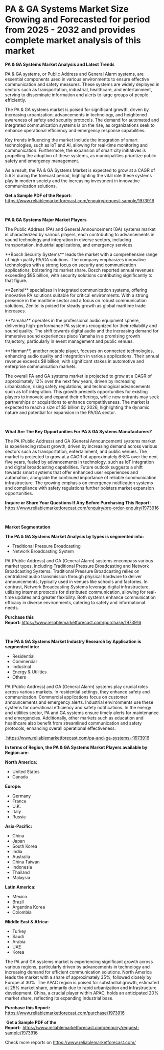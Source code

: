 <p><h1>PA & GA Systems Market Size Growing and Forecasted for period from 2025 - 2032 and provides complete market analysis of this market</h1></p><p><strong>PA & GA Systems Market Analysis and Latest Trends</strong></p>
<p><p>PA & GA systems, or Public Address and General Alarm systems, are essential components used in various environments to ensure effective communication and safety measures. These systems are widely deployed in sectors such as transportation, industrial, healthcare, and entertainment, serving to disseminate information and alerts to large groups of people efficiently.</p><p>The PA & GA systems market is poised for significant growth, driven by increasing urbanization, advancements in technology, and heightened awareness of safety and security protocols. The demand for automated and integrated communication systems is on the rise, as organizations seek to enhance operational efficiency and emergency response capabilities. </p><p>Key trends influencing the market include the integration of smart technologies, such as IoT and AI, allowing for real-time monitoring and communication. Furthermore, the expansion of smart city initiatives is propelling the adoption of these systems, as municipalities prioritize public safety and emergency management. </p><p>As a result, the PA & GA Systems Market is expected to grow at a CAGR of 5.6% during the forecast period, highlighting the vital role these systems play in modern society and the increasing investment in innovative communication solutions.</p></p>
<p><strong>Get a Sample PDF of the Report:&nbsp;</strong> <a href="https://www.reliablemarketforecast.com/enquiry/request-sample/1973916?utm_campaign=2393&utm_medium=2&utm_source=Github&utm_content=ia&utm_term=07042025&utm_id=pa-ga-systems">https://www.reliablemarketforecast.com/enquiry/request-sample/1973916</a></p>
<p>&nbsp;</p>
<p><strong>PA & GA Systems Major Market Players</strong></p>
<p><p>The Public Address (PA) and General Announcement (GA) systems market is characterized by various players, each contributing to advancements in sound technology and integration in diverse sectors, including transportation, industrial applications, and emergency services.</p><p>**Bosch Security Systems** leads the market with a comprehensive range of high-quality PA/GA solutions. The company emphasizes innovative technologies with a strong focus on security and communication applications, bolstering its market share. Bosch reported annual revenues exceeding $85 billion, with security solutions contributing significantly to that figure.</p><p>**Zenitel** specializes in integrated communication systems, offering innovative PA solutions suitable for critical environments. With a strong presence in the maritime sector and a focus on robust communication solutions, Zenitel is poised for steady growth as global maritime trade increases.</p><p>**Yamaha** operates in the professional audio equipment sphere, delivering high-performance PA systems recognized for their reliability and sound quality. The shift towards digital audio and the increasing demand for immersive sound experiences place Yamaha in a promising growth trajectory, particularly in event management and public venues.</p><p>**Harman**, another notable player, focuses on connected technologies, enhancing audio quality and integration in various applications. Their annual revenue exceeds $8 billion, with significant stakes in automotive and enterprise communication markets. </p><p>The overall PA and GA systems market is projected to grow at a CAGR of approximately 12% over the next few years, driven by increasing urbanization, rising safety regulations, and technological advancements such as IoT integration. This growth presents opportunities for existing players to innovate and expand their offerings, while new entrants may seek partnerships or acquisitions to enhance competitiveness. The market is expected to reach a size of $5 billion by 2026, highlighting the dynamic nature and potential for expansion in the PA/GA sector.</p></p>
<p>&nbsp;</p>
<p><strong>What Are The Key Opportunities For PA & GA Systems Manufacturers?</strong></p>
<p><p>The PA (Public Address) and GA (General Announcement) systems market is experiencing robust growth, driven by increasing demand across various sectors such as transportation, entertainment, and public venues. The market is projected to grow at a CAGR of approximately 6-8% over the next five years, fueled by advancements in technology, such as IoT integration and digital broadcasting capabilities. Future outlook suggests a shift towards smart systems that offer enhanced user experiences and automation, alongside the continued importance of reliable communication infrastructure. The growing emphasis on emergency notification systems and compliance with safety regulations further bolsters market expansion opportunities.</p></p>
<p><strong>Inquire or Share Your Questions If Any Before Purchasing This Report:</strong> <a href="https://www.reliablemarketforecast.com/enquiry/pre-order-enquiry/1973916?utm_campaign=2393&utm_medium=2&utm_source=Github&utm_content=ia&utm_term=07042025&utm_id=pa-ga-systems">https://www.reliablemarketforecast.com/enquiry/pre-order-enquiry/1973916</a></p>
<p>&nbsp;</p>
<p><strong>Market Segmentation</strong></p>
<p><strong>The PA & GA Systems Market Analysis by types is segmented into:</strong></p>
<p><ul><li>Traditional Pressure Broadcasting</li><li>Network Broadcasting System</li></ul></p>
<p><p>PA (Public Address) and GA (General Alarm) systems encompass various market types, including Traditional Pressure Broadcasting and Network Broadcasting Systems. Traditional Pressure Broadcasting relies on centralized audio transmission through physical hardware to deliver announcements, typically used in venues like schools and factories. In contrast, Network Broadcasting Systems leverage digital infrastructure, utilizing internet protocols for distributed communication, allowing for real-time updates and greater flexibility. Both systems enhance communication efficacy in diverse environments, catering to safety and informational needs.</p></p>
<p><strong>Purchase this Report:&nbsp;</strong><a href="https://www.reliablemarketforecast.com/purchase/1973916?utm_campaign=2393&utm_medium=2&utm_source=Github&utm_content=ia&utm_term=07042025&utm_id=pa-ga-systems">https://www.reliablemarketforecast.com/purchase/1973916</a></p>
<p>&nbsp;</p>
<p><strong>The PA & GA Systems Market Industry Research by Application is segmented into:</strong></p>
<p><ul><li>Residential</li><li>Commercial</li><li>Industrial</li><li>Energy & Utilities</li><li>Others</li></ul></p>
<p><p>PA (Public Address) and GA (General Alarm) systems play crucial roles across various markets. In residential settings, they enhance safety and communication. Commercial applications focus on customer announcements and emergency alerts. Industrial environments use these systems for operational efficiency and safety notifications. In the energy and utilities sector, PA and GA systems ensure timely alerts for maintenance and emergencies. Additionally, other markets such as education and healthcare also benefit from streamlined communication and safety protocols, enhancing overall operational effectiveness.</p></p>
<p><a href="https://www.reliablemarketforecast.com/pa-and-ga-systems-r1973916?utm_campaign=2393&utm_medium=2&utm_source=Github&utm_content=ia&utm_term=07042025&utm_id=pa-ga-systems">&nbsp;https://www.reliablemarketforecast.com/pa-and-ga-systems-r1973916</a></p>
<p><strong>In terms of Region, the PA & GA Systems Market Players available by Region are:</strong></p>
<p>
    <p> <strong> North America: </strong>
        <ul>
            <li>United States</li>
            <li>Canada</li>
        </ul>
        </p> 
    <p> <strong> Europe: </strong>
        <ul>
            <li>Germany</li>
            <li>France</li>
            <li>U.K.</li>
            <li>Italy</li>
            <li>Russia</li>
        </ul>
        </p> 
    <p> <strong> Asia-Pacific: </strong>
        <ul>
            <li>China</li>
            <li>Japan</li>
            <li>South Korea</li>
            <li>India</li>
            <li>Australia</li>
            <li>China Taiwan</li>
            <li>Indonesia</li>
            <li>Thailand</li>
            <li>Malaysia</li>
        </ul>
        </p> 
    <p> <strong> Latin America: </strong>
        <ul>
            <li>Mexico</li>
            <li>Brazil</li>
            <li>Argentina Korea</li>
            <li>Colombia</li>
        </ul>
        </p> 
    <p> <strong> Middle East & Africa: </strong>
        <ul>
            <li>Turkey</li>
            <li>Saudi</li>
            <li>Arabia</li>
            <li>UAE</li>
            <li>Korea</li>
        </ul>
    </p>
    </p>
<p><p>The PA and GA systems market is experiencing significant growth across various regions, particularly driven by advancements in technology and increasing demand for efficient communication solutions. North America leads the market with a share of approximately 35%, followed closely by Europe at 30%. The APAC region is poised for substantial growth, estimated at 25% market share, primarily due to rapid urbanization and infrastructure development. China, a crucial player within APAC, holds an anticipated 20% market share, reflecting its expanding industrial base.</p></p>
<p><strong>Purchase this Report: </strong><a href="https://www.reliablemarketforecast.com/purchase/1973916?utm_campaign=2393&utm_medium=2&utm_source=Github&utm_content=ia&utm_term=07042025&utm_id=pa-ga-systems">https://www.reliablemarketforecast.com/purchase/1973916</a></p>
<p>&nbsp;<strong>Get a Sample PDF of the Report:&nbsp;&nbsp;</strong><a href="https://www.reliablemarketforecast.com/enquiry/request-sample/1973916?utm_campaign=2393&utm_medium=2&utm_source=Github&utm_content=ia&utm_term=07042025&utm_id=pa-ga-systems">https://www.reliablemarketforecast.com/enquiry/request-sample/1973916</a></p>
<p><strong></strong></p>
<p>Check more reports on <a href="https://www.reliablemarketforecast.com/?utm_campaign=2393&utm_medium=2&utm_source=Github&utm_content=ia&utm_term=07042025&utm_id=pa-ga-systems">https://www.reliablemarketforecast.com/</a></p>